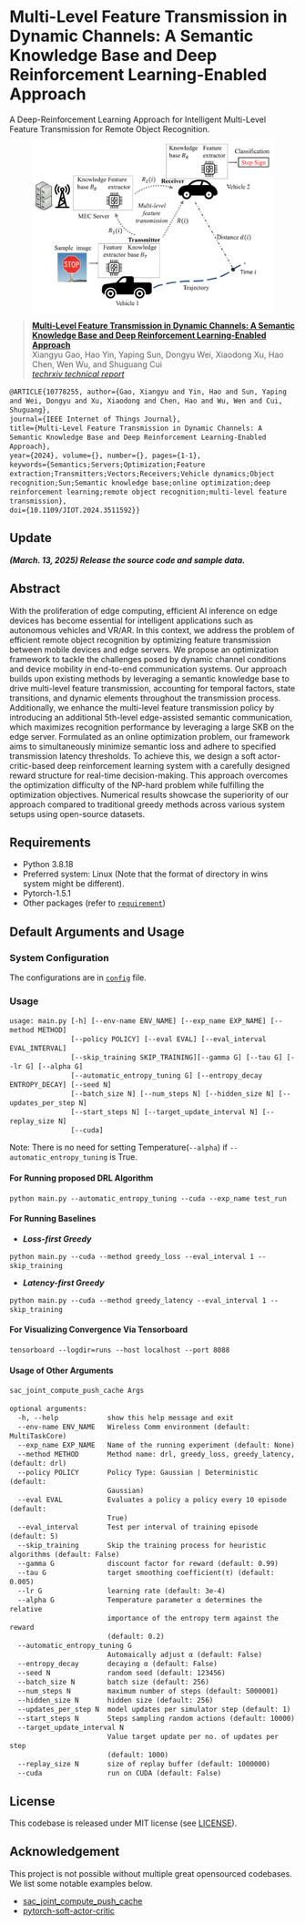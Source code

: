 # Multi-Level Feature Transmission in Dynamic Channels: A Semantic Knowledge Base and Deep Reinforcement Learning-Enabled Approach
A Deep-Reinforcement Learning Approach for Intelligent Multi-Level Feature Transmission for Remote Object Recognition.

<p align="center"> <img src='docs/sys.png' align="center" height="300px"> </p>

> [**Multi-Level Feature Transmission in Dynamic Channels: A Semantic Knowledge Base and Deep Reinforcement Learning-Enabled Approach**](https://www.techrxiv.org/users/831907/articles/1225652-multi-level-feature-transmission-in-dynamic-channels-a-semantic-knowledge-base-and-deep-reinforcement-learning-enabled-approach)            
> Xiangyu Gao, Hao Yin, Yaping Sun, Dongyu Wei, Xiaodong Xu, Hao Chen, Wen Wu, and Shuguang Cui <br />
> *[techrxiv technical report](https://www.techrxiv.org/users/831907/articles/1225652-multi-level-feature-transmission-in-dynamic-channels-a-semantic-knowledge-base-and-deep-reinforcement-learning-enabled-approach)*
> 
    @ARTICLE{10778255, author={Gao, Xiangyu and Yin, Hao and Sun, Yaping and Wei, Dongyu and Xu, Xiaodong and Chen, Hao and Wu, Wen and Cui, Shuguang},
    journal={IEEE Internet of Things Journal}, 
    title={Multi-Level Feature Transmission in Dynamic Channels: A Semantic Knowledge Base and Deep Reinforcement Learning-Enabled Approach}, 
    year={2024}, volume={}, number={}, pages={1-1},
    keywords={Semantics;Servers;Optimization;Feature extraction;Transmitters;Vectors;Receivers;Vehicle dynamics;Object recognition;Sun;Semantic knowledge base;online optimization;deep reinforcement learning;remote object recognition;multi-level feature transmission},
    doi={10.1109/JIOT.2024.3511592}}


## Update
***(March. 13, 2025) Release the source code and sample data.***

## Abstract
With the proliferation of edge computing, efficient AI inference on edge devices has become essential for intelligent applications such as autonomous vehicles and VR/AR. In this context, we address the problem of efficient remote object recognition by optimizing feature transmission between mobile devices and edge servers. We propose an optimization framework to tackle the challenges posed by dynamic channel conditions and device mobility in end-to-end communication systems. Our approach builds upon existing methods by leveraging a semantic knowledge base to drive multi-level feature transmission, accounting for temporal factors, state transitions, and dynamic elements throughout the transmission process. Additionally, we enhance the multi-level feature transmission policy by introducing an additional 5th-level edge-assisted semantic communication, which maximizes recognition performance by leveraging a large SKB on the edge server. Formulated as an online optimization problem, our framework aims to simultaneously minimize semantic loss and adhere to specified transmission latency thresholds. To achieve this, we design a soft actor-critic-based deep reinforcement learning system with a carefully designed reward structure for real-time decision-making. This approach overcomes the optimization difficulty of the NP-hard problem while fulfilling the optimization objectives. Numerical results showcase the superiority of our approach compared to traditional greedy methods across various system setups using open-source datasets.

## Requirements
*   Python 3.8.18
*   Preferred system: Linux (Note that the format of directory in wins system might be different).
*   Pytorch-1.5.1
*   Other packages (refer to [`requirement`](requirements.txt))


## Default Arguments and Usage
### System Configuration
The configurations are in [`config`](config.py) file.

### Usage

```
usage: main.py [-h] [--env-name ENV_NAME] [--exp_name EXP_NAME] [--method METHOD] 
               [--policy POLICY] [--eval EVAL] [--eval_interval EVAL_INTERVAL] 
               [--skip_training SKIP_TRAINING][--gamma G] [--tau G] [--lr G] [--alpha G]
               [--automatic_entropy_tuning G] [--entropy_decay ENTROPY_DECAY] [--seed N] 
               [--batch_size N] [--num_steps N] [--hidden_size N] [--updates_per_step N]
               [--start_steps N] [--target_update_interval N] [--replay_size N] 
               [--cuda]
```

Note: There is no need for setting Temperature(`--alpha`) if `--automatic_entropy_tuning` is True.

#### For Running proposed DRL Algorithm
```
python main.py --automatic_entropy_tuning --cuda --exp_name test_run
```

#### For Running Baselines
* ***Loss-first Greedy***
```
python main.py --cuda --method greedy_loss --eval_interval 1 --skip_training
```
* ***Latency-first Greedy***
```
python main.py --cuda --method greedy_latency --eval_interval 1 --skip_training
```

#### For Visualizing Convergence Via Tensorboard
```
tensorboard --logdir=runs --host localhost --port 8088
```

#### Usage of Other Arguments

```
sac_joint_compute_push_cache Args

optional arguments:
  -h, --help            show this help message and exit
  --env-name ENV_NAME   Wireless Comm environment (default: MultiTaskCore)
  --exp_name EXP_NAME   Name of the running experiment (default: None)
  --method METHOD       Method name: drl, greedy_loss, greedy_latency, (default: drl)
  --policy POLICY       Policy Type: Gaussian | Deterministic (default:
                        Gaussian)
  --eval EVAL           Evaluates a policy a policy every 10 episode (default:
                        True)
  --eval_interval       Test per interval of training episode (default: 5)
  --skip_training       Skip the training process for heuristic algorithms (default: False)
  --gamma G             discount factor for reward (default: 0.99)
  --tau G               target smoothing coefficient(τ) (default: 0.005)
  --lr G                learning rate (default: 3e-4)
  --alpha G             Temperature parameter α determines the relative
                        importance of the entropy term against the reward
                        (default: 0.2)
  --automatic_entropy_tuning G
                        Automaically adjust α (default: False)
  --entropy_decay       decaying α (default: False)
  --seed N              random seed (default: 123456)
  --batch_size N        batch size (default: 256)
  --num_steps N         maximum number of steps (default: 5000001)
  --hidden_size N       hidden size (default: 256)
  --updates_per_step N  model updates per simulator step (default: 1)
  --start_steps N       Steps sampling random actions (default: 10000)
  --target_update_interval N
                        Value target update per no. of updates per step
                        (default: 1000)
  --replay_size N       size of replay buffer (default: 1000000)
  --cuda                run on CUDA (default: False)
```

## License

This codebase is released under MIT license (see [LICENSE](LICENSE)).

## Acknowledgement
This project is not possible without multiple great opensourced codebases. We list some notable examples below.  

* [sac_joint_compute_push_cache](https://github.com/Xiangyu-Gao/sac_joint_compute_push_cache)
* [pytorch-soft-actor-critic](https://github.com/pranz24/pytorch-soft-actor-critic)








